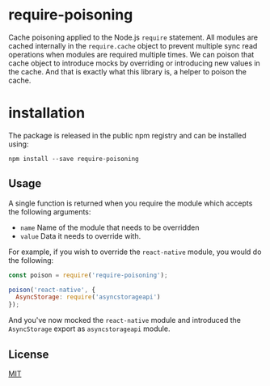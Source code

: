 # require-poisoning

Cache poisoning applied to the Node.js `require` statement. All modules are
cached internally in the `require.cache` object to prevent multiple sync
read operations when modules are required multiple times. We can poison that
cache object to introduce mocks by overriding or introducing new values in
the cache. And that is exactly what this library is, a helper to poison the
cache.

# installation

The package is released in the public npm registry and can be installed using:

```
npm install --save require-poisoning
```

## Usage

A single function is returned when you require the module which accepts the
following arguments:

- `name` Name of the module that needs to be overridden
- `value` Data it needs to override with.

For example, if you wish to override the `react-native` module, you would do
the following:

```js
const poison = require('require-poisoning');

poison('react-native', {
  AsyncStorage: require('asyncstorageapi')
});
```

And you've now mocked the `react-native` module and introduced the `AsyncStorage`
export as `asyncstorageapi` module.

## License

[MIT](LICENSE)
